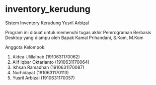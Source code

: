 # inventory_kerudung
Sistem Inventory Kerudung Yusril Arbizal

Program ini dibuat untuk memenuhi tugas akhir Pemrograman Berbasis Desktop yang diampu oleh Bapak Kamal Prihandani, S.Kom, M.Kom

Anggota Kelompok:
1. Aldea Ulillalbab       (1910631170062)
2. Alif Iqbar Oktarianto  (1910631170064)
3. Ikhsan Ramadhan        (1910631170087)
4. Nurhidayat             (1910631170113)
5. Yusril Arbizal         (1910631170057)
